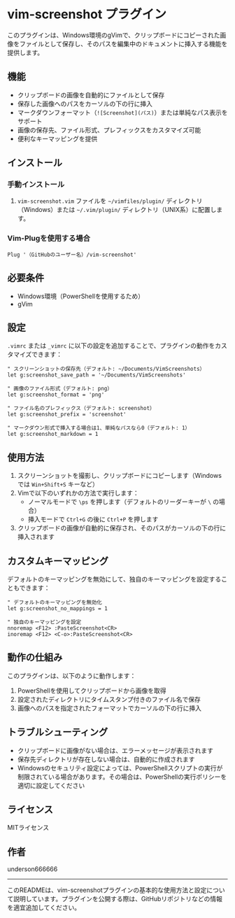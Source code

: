 # vim-screenshot プラグイン

このプラグインは、Windows環境のgVimで、クリップボードにコピーされた画像をファイルとして保存し、そのパスを編集中のドキュメントに挿入する機能を提供します。

## 機能

- クリップボードの画像を自動的にファイルとして保存
- 保存した画像へのパスをカーソルの下の行に挿入
- マークダウンフォーマット（`![Screenshot](パス)`）または単純なパス表示をサポート
- 画像の保存先、ファイル形式、プレフィックスをカスタマイズ可能
- 便利なキーマッピングを提供

## インストール

### 手動インストール

1. `vim-screenshot.vim` ファイルを `~/vimfiles/plugin/` ディレクトリ（Windows）または `~/.vim/plugin/` ディレクトリ（UNIX系）に配置します。

### Vim-Plugを使用する場合

```vim
Plug '（GitHubのユーザー名）/vim-screenshot'
```

## 必要条件

- Windows環境（PowerShellを使用するため）
- gVim

## 設定

`.vimrc` または `_vimrc` に以下の設定を追加することで、プラグインの動作をカスタマイズできます：

```vim
" スクリーンショットの保存先（デフォルト: ~/Documents/VimScreenshots）
let g:screenshot_save_path = '~/Documents/VimScreenshots'

" 画像のファイル形式（デフォルト: png）
let g:screenshot_format = 'png'

" ファイル名のプレフィックス（デフォルト: screenshot）
let g:screenshot_prefix = 'screenshot'

" マークダウン形式で挿入する場合は1、単純なパスなら0（デフォルト: 1）
let g:screenshot_markdown = 1
```

## 使用方法

1. スクリーンショットを撮影し、クリップボードにコピーします（Windows では `Win+Shift+S` キーなど）
2. Vimで以下のいずれかの方法で実行します：
   - ノーマルモードで `\ps` を押します（デフォルトのリーダーキーが `\` の場合）
   - 挿入モードで `Ctrl+G` の後に `Ctrl+P` を押します
3. クリップボードの画像が自動的に保存され、そのパスがカーソルの下の行に挿入されます

## カスタムキーマッピング

デフォルトのキーマッピングを無効にして、独自のキーマッピングを設定することもできます：

```vim
" デフォルトのキーマッピングを無効化
let g:screenshot_no_mappings = 1

" 独自のキーマッピングを設定
nnoremap <F12> :PasteScreenshot<CR>
inoremap <F12> <C-o>:PasteScreenshot<CR>
```

## 動作の仕組み

このプラグインは、以下のように動作します：

1. PowerShellを使用してクリップボードから画像を取得
2. 設定されたディレクトリにタイムスタンプ付きのファイル名で保存
3. 画像へのパスを指定されたフォーマットでカーソルの下の行に挿入

## トラブルシューティング

- クリップボードに画像がない場合は、エラーメッセージが表示されます
- 保存先ディレクトリが存在しない場合は、自動的に作成されます
- Windowsのセキュリティ設定によっては、PowerShellスクリプトの実行が制限されている場合があります。その場合は、PowerShellの実行ポリシーを適切に設定してください

## ライセンス

MITライセンス

## 作者

underson666666

---

このREADMEは、vim-screenshotプラグインの基本的な使用方法と設定について説明しています。プラグインを公開する際は、GitHubリポジトリなどの情報を適宜追加してください。